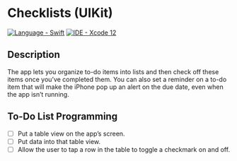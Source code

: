 # Checklists (UIKit)

[![Language - Swift](https://img.shields.io/badge/Language-Swift-orange)](https://swift.org/about/)
[![IDE - Xcode 12](https://img.shields.io/badge/IDE-Xcode%2012-purple)](https://developer.apple.com/xcode/)

## Description

The app lets you organize to-do items into lists and then check off these items once you’ve completed them. You can also set a reminder on a to-do item that will make the iPhone pop up an alert on the due date, even when the app isn’t running.

## To-Do List Programming

* [ ] Put a table view on the app’s screen.
* [ ] Put data into that table view.
* [ ] Allow the user to tap a row in the table to toggle a checkmark on and off.

